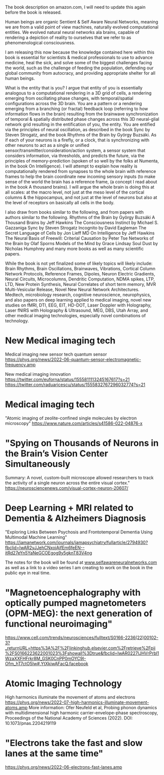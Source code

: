 The book description on amazon.com, I will need to update this again before the book is released.

Human beings are organic Sentient & Self Aware Neural Networks, meaning we are from a valid point of view machines, naturally evolved computational entities. We evolved natural neural networks ala brains, capable of rendering a depiction of reality to ourselves that we refer to as phenomenological consciousness.

I am releasing this now because the knowledge contained here within this book is essential for scientists & medical professionals to use to advance medicine, heal the sick, and solve some of the biggest challenges facing the world, such as the challenge of feeding the population, defending our global community from autocracy, and providing appropriate shelter for all human beings.

What is the entity that is you? I argue that entity of you is essentially analogous to a computational rendering in a 3D grid of cells, a rendering emerging from oscillating phase changes, with temporal/spatial configurations across the 3D brain. You are a pattern or a rendering emerging from a branching (or fractal) feedback loop (referring to how information flows in the brain) resulting from the brainwave synchronization of temporal & spatially distributed phase changes across this 3D neural-glial network grid resulting in the entification of you, the entity. You are entified via the principles of neural oscillation, as described in the book Sync by Steven Strogatz, and the book Rhythms of the Brain by György Buzsáki. As if each of your neurons is a firefly, or a clock, that is synchronizing with other neurons to act as a single or unified sensor/transmitter/consideration/action system, a sensor system that considers information, via thresholds, and predicts the future, via the principles of memory-prediction (spoken of so well by the folks at Numenta, in the book On Intelligence). I will attempt to explain how reality is computationally rendered from synapses to the whole brain with reference frames to help the brain coordinate new incoming sensory inputs (to make sense of the world the brain has a reference frame, (a concept I read about in the book A thousand brains). I will argue the whole brain is doing this at all scales: at the macro level, not just at the meso level of the cortical columns & the hippocampus, and not just at the level of neurons but also at the level of receptors on basically all cells in the body.

I also draw from books similar to the following, and from papers with authors similar to the following.
Rhythms of the Brain by György Buzsáki
A Thousand Brains by Jeff Hawkins
The Consciousness Instinct by Michael S. Gazzaniga
Sync by Steven Strogatz
Incognito by David Eagleman
The Secret Language of Cells by Jon Lieff MD
On Intelligence by Jeff Hawkins
The Neural Basis of Freewill: Criterial Causation by Peter Tse
Networks of the Brain by Olaf Sporns
Models of the Mind by Grace Lindsay
Soul Dust by Nicholas Humphrey
and many more books as well as many scientific papers.

While the book is not yet finalized some of likely topics will likely include:
Brain Rhythms, Brain Oscillations, Brainwaves, Vibrations, Cortical Column Network Protocols, Reference Frames, Dipoles, Neuron Electric Gradients, Neural Circuits, Microcolumns, Dendritic Computation, NDMA spikes, LTP, LTD, New Protein Synthesis, Neural Correlates of short term memory, MVR Multi-Vesicular Release, Novel New Neural Network Architectures.
Medtech, microbiology research, cognitive neuroscience, neurophysics, and also papers on deep learning applied to medical imaging, novel new studies on fMRI, DTI, EEG, EIT, HD-DOT, Laser Doppler with Holography, Laser fNIRS with Holography & Ultrasound, MEG, DBS, Utah Array, and other medical imaging technologies, especially novel combinations of technology.

# New Medical imaging tech

Medical imaging new sensor tech quantum sensor
https://phys.org/news/2022-06-quantum-sensor-electromagnetic-frequency.amp

New medical imaging innovation
https://twitter.com/euforna/status/1555811113245167617?s=21
https://twitter.com/raduaricescu/status/1555832767296032774?s=21

# Medical imaging tech
"Atomic imaging of zeolite-confined single molecules by electron microscopy"
https://www.nature.com/articles/s41586-022-04876-x

# "Spying on Thousands of Neurons in the Brain’s Vision Center Simultaneously
Summary: A novel, custom-built microscope allowed researchers to track the activity of a single neuron across the entire visual cortex."
https://neurosciencenews.com/visual-cortex-neuron-20607/

# Deep Learning + MRI related to Dementia & Alzheimers Diagnosis
"Exploring Links Between Psychosis and Frontotemporal Dementia Using Multimodal Machine Learning"
https://jamanetwork.com/journals/jamapsychiatry/fullarticle/2794930?fbclid=IwAR2yJJehCNxojAifEm6feEN--itRd27eYn5YaNeGCOEgog9y5gknT83V4ng

The notes for the book will be found at www.selfawareneuralnetworks.com as well as a link to a video series I am creating to work on the book in the public eye in real time.

# "Magnetoencephalography with optically pumped magnetometers (OPM-MEG): the next generation of functional neuroimaging"
https://www.cell.com/trends/neurosciences/fulltext/S0166-2236(22)00102-3?_returnURL=https%3A%2F%2Flinkinghub.elsevier.com%2Fretrieve%2Fpii%2FS0166223622001023%3Fshowall%3Dtrue&fbclid=IwAR0227lJHVrPrbl1WzaXXFHFrkr8M_GSK0CnPP0mOYC9I-Ofm_hT7ctO5Iw#.YtXkiwAFacQ.facebook

# Atomic Imaging Technology
High harmonics illuminate the movement of atoms and electrons
https://phys.org/news/2022-07-high-harmonics-illuminate-movement-atoms.amp
More information: Ofer Neufeld et al, Probing phonon dynamics with multidimensional high harmonic carrier-envelope-phase spectroscopy, Proceedings of the National Academy of Sciences (2022). DOI: 10.1073/pnas.2204219119

# "Electrons take the fast and slow lanes at the same time"
https://phys.org/news/2022-06-electrons-fast-lanes.amp